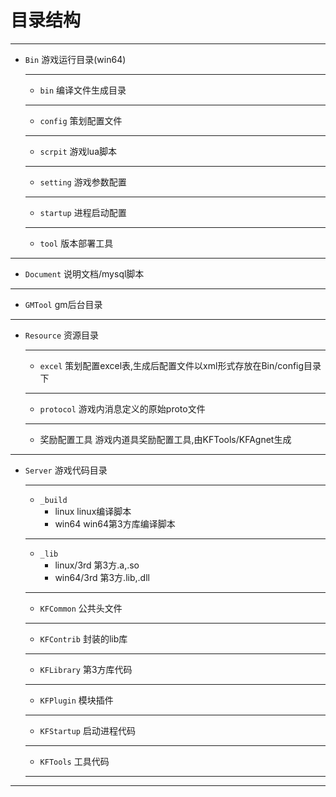 # 目录结构
***
- `Bin`   游戏运行目录(win64)
	***
	- `bin` 编译文件生成目录
	***
	- `config` 策划配置文件	
	***
	- `scrpit` 游戏lua脚本
	***
	- `setting` 游戏参数配置	
	***
	- `startup` 进程启动配置
	*** 
	- `tool` 版本部署工具
***

- `Document`  说明文档/mysql脚本

***

- `GMTool` gm后台目录		

***
- `Resource` 资源目录		
	***
	- `excel` 策划配置excel表,生成后配置文件以xml形式存放在Bin/config目录下	
	***
	- `protocol` 游戏内消息定义的原始proto文件	
	***
	- 奖励配置工具 游戏内道具奖励配置工具,由KFTools/KFAgnet生成
***				
- `Server` 游戏代码目录
	***	
	- `_build`
		- linux linux编译脚本						
		- win64 win64第3方库编译脚本
	***			
	- `_lib` 	
		- linux/3rd 第3方.a,.so 				
		- win64/3rd 第3方.lib,.dll
	***
	- `KFCommon` 公共头文件
	***
	- `KFContrib` 封装的lib库
	***
	- `KFLibrary` 第3方库代码
	***
	- `KFPlugin` 模块插件
	***
	- `KFStartup` 启动进程代码
	*** 
	- `KFTools` 工具代码
	***
***
